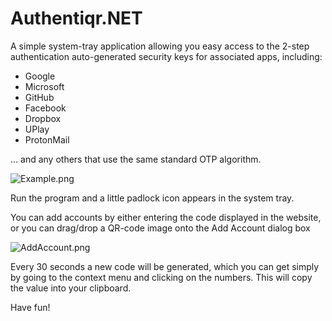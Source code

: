 # Authentiqr.NET

A simple system-tray application allowing you easy access to the 2-step authentication auto-generated security keys for associated apps, including:

* Google
* Microsoft
* GitHub
* Facebook
* Dropbox
* UPlay
* ProtonMail

... and any others that use the same standard OTP algorithm.

![Example.png](https://raw.githubusercontent.com/richard-green/Authentiqr.NET/master/Example.png)

Run the program and a little padlock icon appears in the system tray.

You can add accounts by either entering the code displayed in the website, or you can drag/drop a QR-code image onto the Add Account dialog box

![AddAccount.png](https://raw.githubusercontent.com/richard-green/Authentiqr.NET/master/AddAccount.png)

Every 30 seconds a new code will be generated, which you can get simply by going to the context menu and clicking on the numbers. This will copy the value into your clipboard.

Have fun!